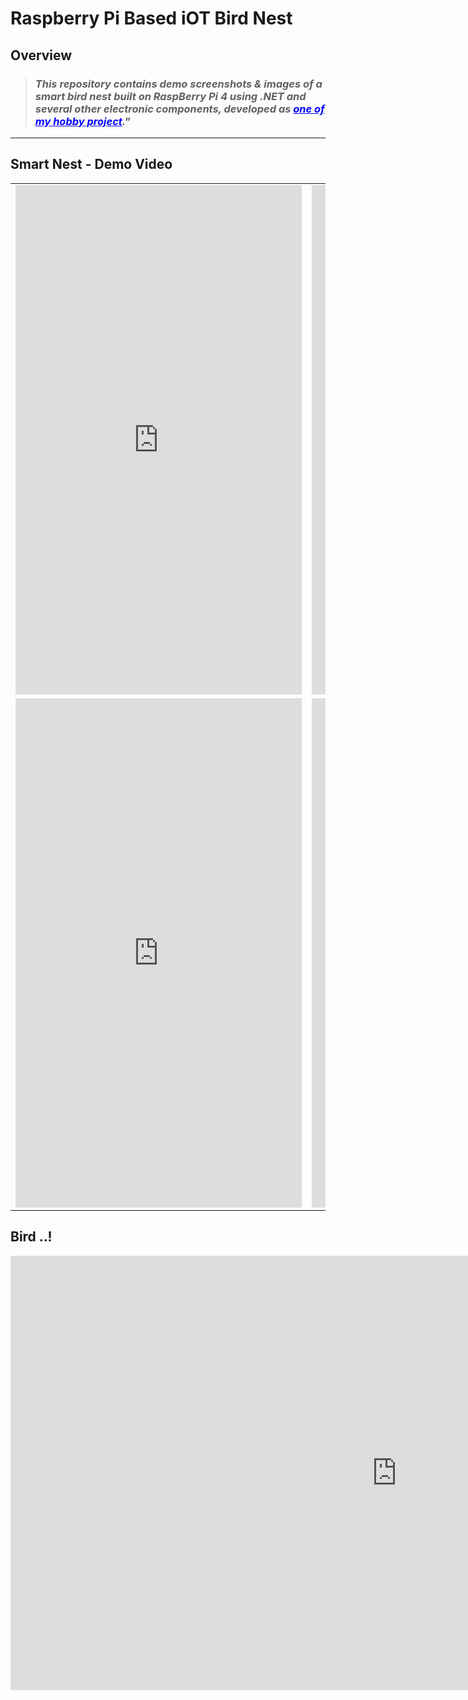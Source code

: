 # Raspberry Pi Based iOT Bird Nest

## Overview
> ### _This repository contains demo screenshots & images of a smart bird nest built on RaspBerry Pi 4 using .NET and several other electronic components, developed as <font color="blue"><u>one of my hobby project</u></font>."_

<hr/>

## Smart Nest - Demo Video
<table>
  <tr>
    <td>
     <iframe width="458" height="815" src="https://www.youtube.com/embed/Ix4U5UgCtrs" title="iOT Demo" frameborder="0" allow="accelerometer; autoplay; clipboard-write; encrypted-media; gyroscope; picture-in-picture; web-share" referrerpolicy="strict-origin-when-cross-origin" allowfullscreen></iframe>
    </td>
    <td>
      <iframe width="458" height="815" src="https://www.youtube.com/embed/ppIQEReU6Ds" title="3" frameborder="0" allow="accelerometer; autoplay; clipboard-write; encrypted-media; gyroscope; picture-in-picture; web-share" referrerpolicy="strict-origin-when-cross-origin" allowfullscreen></iframe>
    </td>
    </tr>
  <tr>
    <td>
      <iframe width="458" height="815" src="https://www.youtube.com/embed/FvEIrqS9ZBI" title="MotionDetection" frameborder="0" allow="accelerometer; autoplay; clipboard-write; encrypted-media; gyroscope; picture-in-picture; web-share" referrerpolicy="strict-origin-when-cross-origin" allowfullscreen></iframe>
    </td>
  <td>
   <iframe width="458" height="815" src="https://www.youtube.com/embed/HP6PGgSumwA" title="2" frameborder="0" allow="accelerometer; autoplay; clipboard-write; encrypted-media; gyroscope; picture-in-picture; web-share" referrerpolicy="strict-origin-when-cross-origin" allowfullscreen></iframe>
    </td>
  </tr>
</table>

## Bird ..!

<iframe width="1236" height="695" src="https://www.youtube.com/embed/q41VcPXi6RA" title="birdee" frameborder="0" allow="accelerometer; autoplay; clipboard-write; encrypted-media; gyroscope; picture-in-picture; web-share" referrerpolicy="strict-origin-when-cross-origin" allowfullscreen></iframe>
